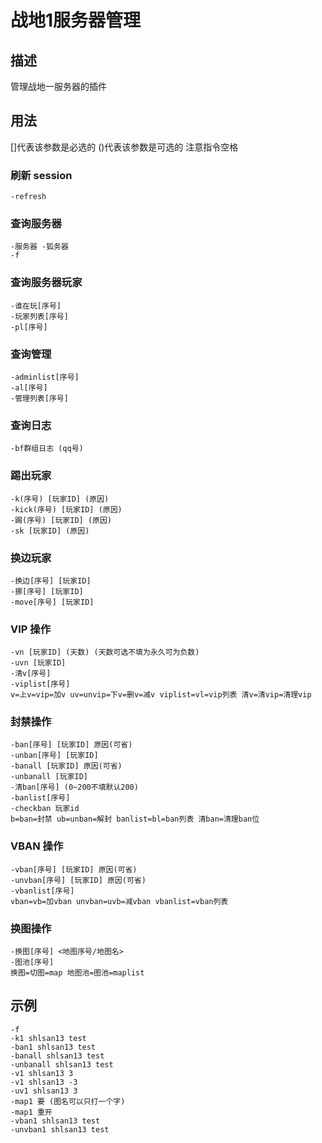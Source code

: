 # 战地1服务器管理

## 描述

管理战地一服务器的插件  

## 用法

[]代表该参数是必选的 ()代表该参数是可选的 注意指令空格  

### 刷新 session

```text
-refresh
```

### 查询服务器

```text
-服务器 -狐务器
-f
```

### 查询服务器玩家

```text
-谁在玩[序号]
-玩家列表[序号]
-pl[序号]
```

### 查询管理

```text
-adminlist[序号]
-al[序号]
-管理列表[序号]
```

### 查询日志

```text
-bf群组日志 (qq号)
```

### 踢出玩家

```text
-k(序号) [玩家ID] (原因)
-kick(序号) [玩家ID] (原因)
-踢(序号) [玩家ID] (原因)
-sk [玩家ID] (原因)
```

### 换边玩家

```text
-换边[序号] [玩家ID]
-挪[序号] [玩家ID]
-move[序号] [玩家ID]
```

### VIP 操作

```text
-vn [玩家ID] (天数) (天数可选不填为永久可为负数)
-uvn [玩家ID]
-清v[序号]
-viplist[序号]
v=上v=vip=加v uv=unvip=下v=删v=减v viplist=vl=vip列表 清v=清vip=清理vip
```

### 封禁操作

```text
-ban[序号] [玩家ID] 原因(可省)
-unban[序号] [玩家ID]
-banall [玩家ID] 原因(可省)
-unbanall [玩家ID]
-清ban[序号] (0~200不填默认200)
-banlist[序号]
-checkban 玩家id
b=ban=封禁 ub=unban=解封 banlist=bl=ban列表 清ban=清理ban位
```

### VBAN 操作

```text
-vban[序号] [玩家ID] 原因(可省)
-unvban[序号] [玩家ID] 原因(可省)
-vbanlist[序号]
vban=vb=加vban unvban=uvb=减vban vbanlist=vban列表
```

### 换图操作

```text
-换图[序号] <地图序号/地图名>
-图池[序号]
换图=切图=map 地图池=图池=maplist
```

## 示例

```text
-f
-k1 shlsan13 test
-ban1 shlsan13 test
-banall shlsan13 test
-unbanall shlsan13 test
-v1 shlsan13 3
-v1 shlsan13 -3
-uv1 shlsan13 3
-map1 要 (图名可以只打一个字)
-map1 重开
-vban1 shlsan13 test
-unvban1 shlsan13 test
```
